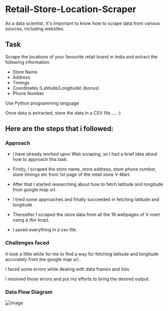 # Retail-Store-Location-Scraper

As a data scientist, it's important to know how to scrape data from various sources,
including websites. 

## Task

Scrape the locations of your favourite retail brand in India and extract the following information:

- Store Name
- Address
- Timings
- Coordinates (Latitude/Longitude) (bonus)
- Phone Number

Use Python programming language

Once data is extracted, store the data in a CSV file..... :)

## Here are the steps that i followed:

### Approach

- I have already worked upon Web scraping, so I had a brief idea about how to approach this task.
  
- Firstly, I scraped the store name, store address, store phone number, store timings etc from 1st page of the retail store V-Mart.
  
- After that I started researching about how to fetch latitude and longitude from google map url.
  
- I tried some approaches and finally succeeded in fetching latitude and longitude
  
- Thereafter I scraped the store data from all the 18 webpages of V-mart using a (for loop).
  
- I saved everything in a csv file.

### Challenges faced

It took a little while for me to find a way for fetching latitude and longitude accurately from the google map url..

I faced some errors while dealing with data frames and lists

I resolved those errors and put my efforts to bring the desired output.

### Data Flow Diagram

![image](https://github.com/premswaroopmusti/Retail-Store-Location-Scraper/assets/106238419/2bc07e65-ced2-4049-b37d-04305bca72e8)



